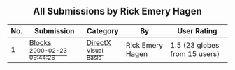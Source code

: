 ﻿<div align="center">

## All Submissions by Rick Emery Hagen

</div>

No.  | Submission | Category | By   | User Rating
---- | ---------- | -------- | ---- | -----------
1 | [Blocks<br /><sup>2000-02-23 09:44:26</sup>](https://github.com/Planet-Source-Code/rick-emery-hagen-blocks__1-6219) | [DirectX<br /><sup>Visual Basic</sup>](../ByCategory/directx__1-44.md) | Rick Emery Hagen | 1.5 (23 globes from 15 users)
